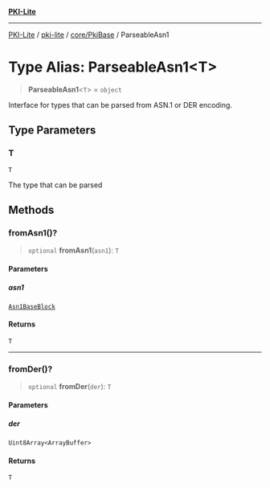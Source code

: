 [**PKI-Lite**](../../../../README.md)

---

[PKI-Lite](../../../../README.md) / [pki-lite](../../../README.md) / [core/PkiBase](../README.md) / ParseableAsn1

# Type Alias: ParseableAsn1\<T\>

> **ParseableAsn1**\<`T`\> = `object`

Interface for types that can be parsed from ASN.1 or DER encoding.

## Type Parameters

### T

`T`

The type that can be parsed

## Methods

### fromAsn1()?

> `optional` **fromAsn1**(`asn1`): `T`

#### Parameters

##### asn1

[`Asn1BaseBlock`](Asn1BaseBlock.md)

#### Returns

`T`

---

### fromDer()?

> `optional` **fromDer**(`der`): `T`

#### Parameters

##### der

`Uint8Array<ArrayBuffer>`

#### Returns

`T`
